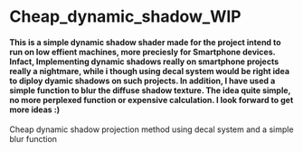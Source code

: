 # Cheap_dynamic_shadow_WIP

#### This is a simple dynamic shadow shader made for the project intend to run on low effient machines, more preciesly for Smartphone devices. Infact, Implementing dynamic shadows really on smartphone projects really a nightmare, while i though using decal system would be right idea to diploy dyamic shadows on such projects. In addition, I have used a simple function to blur the diffuse shadow texture. The idea quite simple, no more perplexed function or expensive calculation. I look forward to get more ideas :) 

Cheap dynamic shadow projection method using decal system and a simple blur function 
